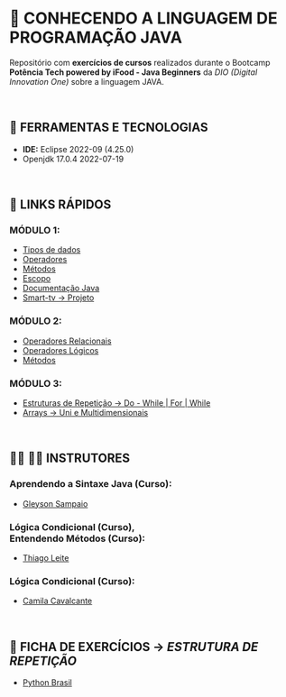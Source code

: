 <h1>🚀 <strong>CONHECENDO A LINGUAGEM DE PROGRAMAÇÃO JAVA</strong></h1>

<p>Repositório com <b>exercícios de cursos</b> realizados durante o Bootcamp <b>Potência Tech powered by iFood - Java Beginners</b> da <i>DIO (Digital Innovation One)</i> sobre a linguagem JAVA.</p>

<br>

<h2>🧰 <strong>FERRAMENTAS E TECNOLOGIAS</strong></h2>
<ul>
    <li><b>IDE:</b> Eclipse 2022-09 (4.25.0)</li>
    <li>Openjdk 17.0.4 2022-07-19</li>
</ul>

<br>

<h2>🔗 <strong>LINKS RÁPIDOS</strong></h2>
<h3>MÓDULO 1:</h3>
<ul>
    <li><a href="/MODULO_1/AULA-1/TIPOS_DADOS/Tipos.java">Tipos de dados</a></li>
    <li><a href="/MODULO_1/AULA-2/OPERADORES/Operadores.java">Operadores</a></li>
    <li><a href="/MODULO_1/AULA-3/METODOS/Metodos.java">Métodos</a></li>
    <li><a href="/MODULO_1/AULA-4/ESCOPO/Escopo.java">Escopo</a></li>
    <li><a href="/MODULO_1/AULA-5/JAVA_DOC/Calculadora.java">Documentação Java</a></li>
    <li><a href="/MODULO_1/PROJETO_SMART-TV/SMART-TV/SmartTv.java">Smart-tv -> Projeto</a></li>
</ul>

<h3>MÓDULO 2:</h3>
<ul>
    <li><a href="/MODULO_2/AULA_1/CONDICIONAL_FLUXO/OperadoresRelacionais.java">Operadores Relacionais</a></li>
    <li><a href="/MODULO_2/AULA_2/CONDICIONAL_FLUXO/OperadoresLogicos.java">Operadores Lógicos</a></li>
    <li><a href="/MODULO_2/AULA_3/CONDICIONAL_FLUXO/ControleFluxo.java">Métodos</a></li>
</ul>

<h3>MÓDULO 3:</h3>
<ul>
    <li><a href="/MODULO_3/AULA-1/ESTRUTURAS_REPETICAO/EXERCICIOS/src">Estruturas de Repetição -> Do - While | For | While</a></li>
    <li><a href="/MODULO_3/AULA-2/ARRAYS/EXERCICIOS/src">Arrays -> Uni e Multidimensionais</a></li>
</ul>

<br>

<h2>👨‍🏫 🧑‍🏫 <strong>INSTRUTORES</strong></h2>
<h3>Aprendendo a Sintaxe Java (<b>Curso</b>):</h3>
<ul>
    <li><a href="https://github.com/glysns" target="_blank">Gleyson Sampaio</a></li>
</ul>

<h3>Lógica Condicional (<b>Curso</b>), <br>
Entendendo Métodos (<b>Curso</b>): </h3>
<ul>
    <li><a href="https://github.com/thiagoleitecarvalho" target="_blank">Thiago Leite</a></li>
</ul>

<h3>Lógica Condicional (<b>Curso</b>):</h3>
<ul>
    <li><a href="https://github.com/cami-la" target="_blank">Camila Cavalcante</a></li>
</ul>

<br>

<h2>📝 <strong>FICHA DE EXERCÍCIOS -> <I>ESTRUTURA DE REPETIÇÃO</I></strong></h2>
<ul>
    <li><a href="https://wiki.python.org.br/EstruturaDeRepeticao" target="_blank">Python Brasil</a></li>
</ul>

